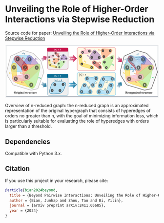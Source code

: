 # Unveiling the Role of Higher-Order Interactions via Stepwise Reduction
Source code for paper: [Unveiling the Role of Higher-Order Interactions via Stepwise Reduction](https://doi.org/10.48550/arXiv.2411.05685)

![The process to construct the n-reduced graph](Fig1.png)

Overview of n-reduced graph: the n-reduced graph is an approximated representation of the original hypergraph
that consists of hyperedges of orders no greater than n, with the goal of minimizing information loss,
which is particularly suitable for evaluating the role of hyperedges with orders larger than a threshold.

## Dependencies
Compatible with Python 3.x.

## Citation
If you use this project in your research, please cite:

```bibtex
@article{bian2024beyond,
  title = {Beyond Pairwise Interactions: Unveiling the Role of Higher-Order Interactions via Stepwise Reduction},
  author = {Bian, Junhap and Zhou, Tao and Bi, Yilin},
  journal = {arXiv preprint arXiv:2411.05685},
  year = {2024}
}

